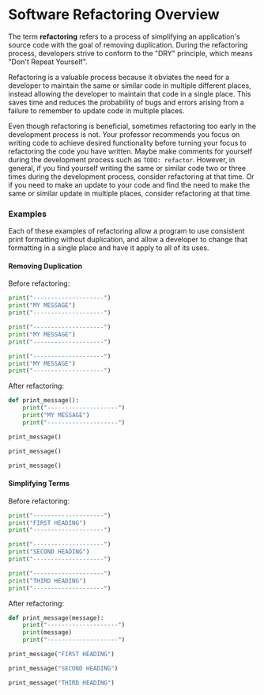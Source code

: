 # Software Refactoring Overview

The term **refactoring** refers to a process of simplifying an application's source code with the goal of removing duplication. During the refactoring process, developers strive to conform to the "DRY" principle, which means "Don't Repeat Yourself".

Refactoring is a valuable process because it obviates the need for a developer to maintain the same or similar code in multiple different places, instead allowing the developer to maintain that code in a single place. This saves time and reduces the probability of bugs and errors arising from a failure to remember to update code in multiple places.

Even though refactoring is beneficial, sometimes refactoring too early in the development process is not. Your professor recommends you focus on writing code to achieve desired functionality before turning your focus to refactoring the code you have written. Maybe make comments for yourself during the development process such as `TODO: refactor`. However, in general, if you find yourself writing the same or similar code two or three times during the development process, consider refactoring at that time. Or if you need to make an update to your code and find the need to make the same or similar update in multiple places, consider refactoring at that time.

### Examples

Each of these examples of refactoring allow a program to use consistent print formatting without duplication, and allow a developer to change that formatting in a single place and have it apply to all of its uses.

#### Removing Duplication

Before refactoring:

```python
print("--------------------")
print("MY MESSAGE")
print("--------------------")

print("--------------------")
print("MY MESSAGE")
print("--------------------")

print("--------------------")
print("MY MESSAGE")
print("--------------------")
```

After refactoring:

```python
def print_message():
    print("--------------------")
    print("MY MESSAGE")
    print("--------------------")

print_message()

print_message()

print_message()
```

#### Simplifying Terms

Before refactoring:

```python
print("--------------------")
print("FIRST HEADING")
print("--------------------")

print("--------------------")
print("SECOND HEADING")
print("--------------------")

print("--------------------")
print("THIRD HEADING")
print("--------------------")
```

After refactoring:

```python
def print_message(message):
    print("--------------------")
    print(message)
    print("--------------------")

print_message("FIRST HEADING")

print_message("SECOND HEADING")

print_message("THIRD HEADING")
```

